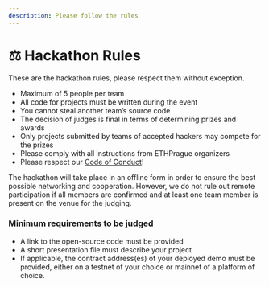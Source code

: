 ```yaml
---
description: Please follow the rules
---
```


# ⚖ Hackathon Rules

These are the hackathon rules, please respect them without exception.

* Maximum of 5 people per team
* All code for projects must be written during the event
* You cannot steal another team’s source code
* The decision of judges is final in terms of determining prizes and awards
* Only projects submitted by teams of accepted hackers may compete for the prizes
* Please comply with all instructions from ETHPrague organizers
* Please respect our [Code of Conduct](../code-of-conduct.md)!

The hackathon will take place in an offline form in order to ensure the best possible networking and cooperation. However, we do not rule out remote participation if all members are confirmed and at least one team member is present on the venue for the judging.

### Minimum requirements to be judged

* A link to the open-source code must be provided
* A short presentation file must describe your project
* If applicable, the contract address(es) of your deployed demo must be provided, either on a testnet of your choice or mainnet of a platform of choice.
